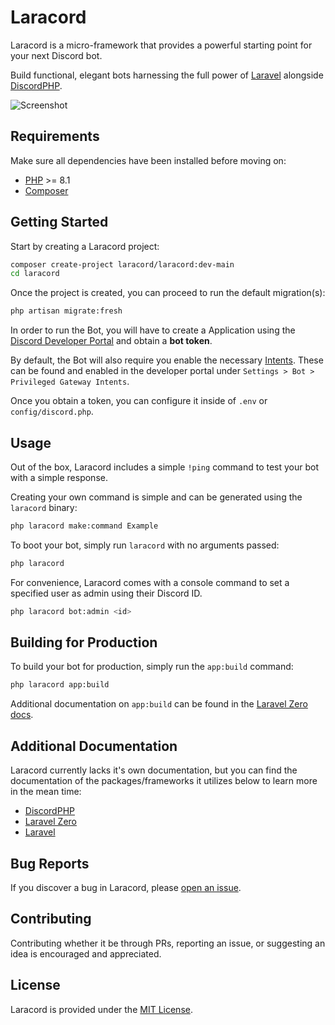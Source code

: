 # Laracord

Laracord is a micro-framework that provides a powerful starting point for your next Discord bot.

Build functional, elegant bots harnessing the full power of [Laravel](https://laravel.com/) alongside [DiscordPHP](https://github.com/discord-php/DiscordPHP).

![Screenshot](https://i.imgur.com/yW2vpPR.png)

## Requirements

Make sure all dependencies have been installed before moving on:

- [PHP](https://secure.php.net/manual/en/install.php) >= 8.1
- [Composer](https://getcomposer.org/download/)

## Getting Started

Start by creating a Laracord project:

```sh
composer create-project laracord/laracord:dev-main
cd laracord
```

Once the project is created, you can proceed to run the default migration(s):

```sh
php artisan migrate:fresh
```

In order to run the Bot, you will have to create a Application using the [Discord Developer Portal](https://discord.com/developers/applications) and obtain a **bot token**.

By default, the Bot will also require you enable the necessary [Intents](https://discord.com/developers/docs/topics/gateway#gateway-intents). These can be found and enabled in the developer portal under `Settings > Bot > Privileged Gateway Intents`.

Once you obtain a token, you can configure it inside of `.env` or `config/discord.php`.

## Usage

Out of the box, Laracord includes a simple `!ping` command to test your bot with a simple response.

Creating your own command is simple and can be generated using the `laracord` binary:

```sh
php laracord make:command Example
```

To boot your bot, simply run `laracord` with no arguments passed:

```sh
php laracord
```

For convenience, Laracord comes with a console command to set a specified user as admin using their Discord ID.

```sh
php laracord bot:admin <id>
```

## Building for Production

To build your bot for production, simply run the `app:build` command:

```sh
php laracord app:build
```

Additional documentation on `app:build` can be found in the [Laravel Zero docs](https://laravel-zero.com/docs/build-a-standalone-application).

## Additional Documentation

Laracord currently lacks it's own documentation, but you can find the documentation of the packages/frameworks it utilizes below to learn more in the mean time:

- [DiscordPHP](https://discord-php.github.io/DiscordPHP/)
- [Laravel Zero](https://laravel-zero.com/docs)
- [Laravel](https://laravel.com/docs)

## Bug Reports

If you discover a bug in Laracord, please [open an issue](https://github.com/laracord/laracord/issues).

## Contributing

Contributing whether it be through PRs, reporting an issue, or suggesting an idea is encouraged and appreciated.

## License

Laracord is provided under the [MIT License](LICENSE.md).
